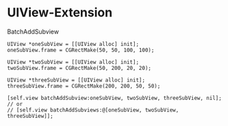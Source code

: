 # UIView-Extension
BatchAddSubview

    UIView *oneSubView = [[UIView alloc] init];
    oneSubView.frame = CGRectMake(50, 50, 100, 100);
    
    UIView *twoSubView = [[UIView alloc] init];
    twoSubView.frame = CGRectMake(50, 200, 20, 20);
    
    UIView *threeSubView = [[UIView alloc] init];
    threeSubView.frame = CGRectMake(200, 200, 50, 50);
    
    [self.view batchAddSubview:oneSubView, twoSubView, threeSubView, nil];
    // or
    // [self.view batchAddSubviews:@[oneSubView, twoSubView, threeSubView]];

